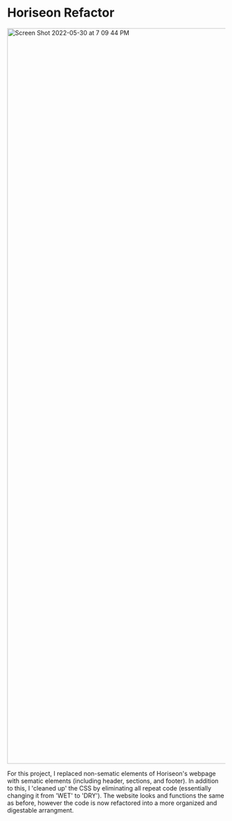 # Horiseon Refactor

<img width="1700" alt="Screen Shot 2022-05-30 at 7 09 44 PM" src="https://user-images.githubusercontent.com/102705118/171078990-add6060f-2ee2-4ee2-b0da-b39e03159372.png">

For this project, I replaced non-sematic elements of Horiseon's webpage with sematic elements (including header, sections, and footer).
In addition to this, I 'cleaned up' the CSS by eliminating all repeat code (essentially changing it from 'WET' to 'DRY').
The website looks and functions the same as before, however the code is now refactored into a more organized and digestable arrangment.
